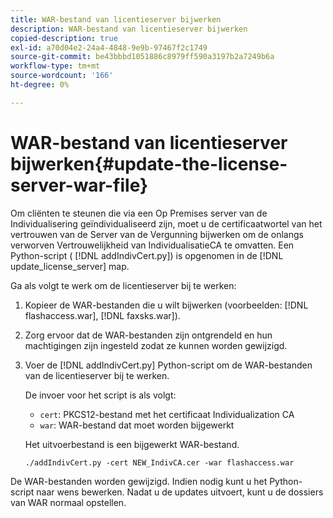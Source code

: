 ```yaml
---
title: WAR-bestand van licentieserver bijwerken
description: WAR-bestand van licentieserver bijwerken
copied-description: true
exl-id: a70d04e2-24a4-4848-9e9b-97467f2c1749
source-git-commit: be43bbbd1051886c8979ff590a3197b2a7249b6a
workflow-type: tm+mt
source-wordcount: '166'
ht-degree: 0%

---
```


# WAR-bestand van licentieserver bijwerken{#update-the-license-server-war-file}

Om cliënten te steunen die via een Op Premises server van de Individualisering geïndividualiseerd zijn, moet u de certificaatwortel van het vertrouwen van de Server van de Vergunning bijwerken om de onlangs verworven Vertrouwelijkheid van IndividualisatieCA te omvatten. Een Python-script ( [!DNL addIndivCert.py]) is opgenomen in de [!DNL update_license_server] map.

Ga als volgt te werk om de licentieserver bij te werken:

1. Kopieer de WAR-bestanden die u wilt bijwerken (voorbeelden: [!DNL flashaccess.war], [!DNL faxsks.war]).
1. Zorg ervoor dat de WAR-bestanden zijn ontgrendeld en hun machtigingen zijn ingesteld zodat ze kunnen worden gewijzigd.
1. Voer de [!DNL addIndivCert.py] Python-script om de WAR-bestanden van de licentieserver bij te werken.

   De invoer voor het script is als volgt:

   * `cert`: PKCS12-bestand met het certificaat Individualization CA
   * `war`: WAR-bestand dat moet worden bijgewerkt

   Het uitvoerbestand is een bijgewerkt WAR-bestand.

   ```
   ./addIndivCert.py -cert NEW_IndivCA.cer -war flashaccess.war
   ```

De WAR-bestanden worden gewijzigd. Indien nodig kunt u het Python-script naar wens bewerken. Nadat u de updates uitvoert, kunt u de dossiers van WAR normaal opstellen.
